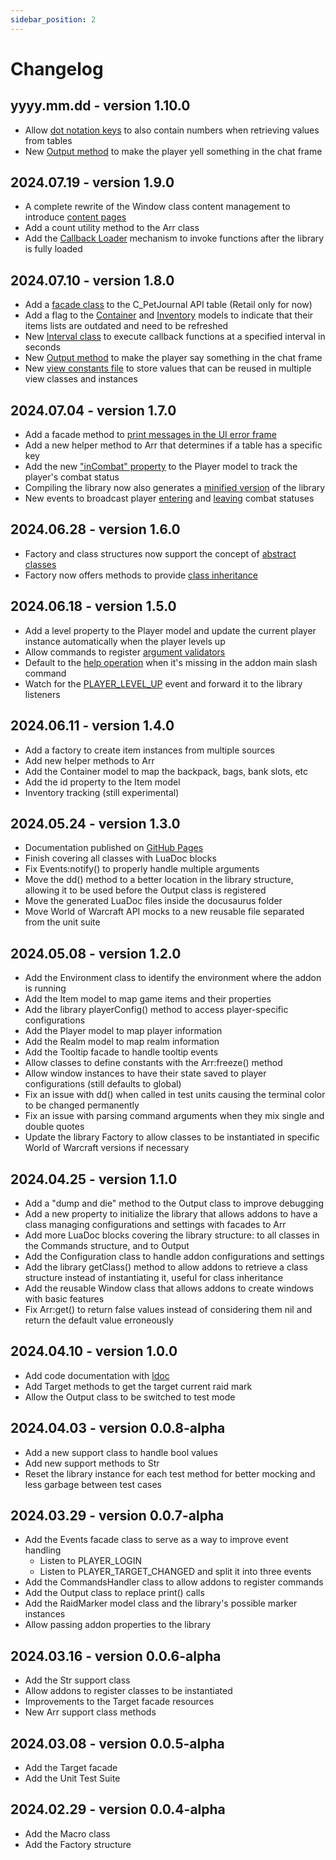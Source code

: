 ```yaml
---
sidebar_position: 2
---
```


# Changelog

## yyyy.mm.dd - version 1.10.0

* Allow [dot notation keys](resources/support/arr#dot-notation-keys) to also 
  contain numbers when retrieving values from tables
* New [Output method](resources/core/output#chat-methods) to make the
  player yell something in the chat frame

## 2024.07.19 - version 1.9.0

* A complete rewrite of the Window class content management to introduce 
  [content pages](resources/views/window#adding-content-to-the-window)
* Add a count utility method to the Arr class
* Add the [Callback Loader](resources/core/callback-loader) mechanism to
  invoke functions after the library is fully loaded

## 2024.07.10 - version 1.8.0

* Add a [facade class](resources/facades/pet-journal) to the C_PetJournal API 
table (Retail only for now)
* Add a flag to the [Container](resources/models/container#the-outdated-flag)
and [Inventory](resources/models/inventory#the-outdated-flag) models
to indicate that their items lists are outdated and need to be refreshed
* New [Interval class](resources/support/interval) to execute callback 
functions at a specified interval in seconds
* New [Output method](resources/core/output#chat-methods) to make the
player say something in the chat frame
* New [view constants file](resources/views/constants) to store values that 
can be reused in multiple view classes and instances

## 2024.07.04 - version 1.7.0

* Add a facade method to
[print messages in the UI error frame](resources/core/output#the-error-method)
* Add a new helper method to Arr that determines if a table has a specific key
* Add the new ["inCombat" property](resources/models/player#player-in-combat-status)
to the Player model to track the player's combat status
* Compiling the library now also generates a
[minified version](library-structure/build) of the library
* New events to broadcast player
[entering](resources/facades/events#player_entered_combat) and
[leaving](resources/facades/events#player_left_combat) combat statuses

## 2024.06.28 - version 1.6.0

* Factory and class structures now support the concept of
  [abstract classes](resources/core/factory#abstract-classes)
* Factory now offers methods to provide
  [class inheritance](resources/core/factory#class-inheritance)


## 2024.06.18 - version 1.5.0

* Add a level property to the Player model and update the current player instance automatically when the player levels up
* Allow commands to register
[argument validators](resources/commands/command#validating-arguments)
* Default to the
[help operation](resources/commands/commands-handler#the-help-operation)
when it's missing in the addon main slash command
* Watch for the [PLAYER_LEVEL_UP](resources/facades/events#player_level_up) 
event and forward it to the library listeners

## 2024.06.11 - version 1.4.0

* Add a factory to create item instances from multiple sources
* Add new helper methods to Arr
* Add the Container model to map the backpack, bags, bank slots, etc
* Add the id property to the Item model
* Inventory tracking (still experimental)

## 2024.05.24 - version 1.3.0

* Documentation published on [GitHub Pages](https://www.stormwindlibrary.com)
* Finish covering all classes with LuaDoc blocks
* Fix Events:notify() to properly handle multiple arguments
* Move the dd() method to a better location in the library structure, 
allowing it to be used before the Output class is registered
* Move the generated LuaDoc files inside the docusaurus folder
* Move World of Warcraft API mocks to a new reusable file separated from 
the unit suite

## 2024.05.08 - version 1.2.0

* Add the Environment class to identify the environment where the addon is 
running
* Add the Item model to map game items and their properties
* Add the library playerConfig() method to access player-specific configurations
* Add the Player model to map player information
* Add the Realm model to map realm information
* Add the Tooltip facade to handle tooltip events
* Allow classes to define constants with the Arr:freeze() method
* Allow window instances to have their state saved to player configurations 
(still defaults to global)
* Fix an issue with dd() when called in test units causing the terminal 
color to be changed permanently
* Fix an issue with parsing command arguments when they mix single and double
quotes
* Update the library Factory to allow classes to be instantiated in specific
World of Warcraft versions if necessary

## 2024.04.25 - version 1.1.0

* Add a "dump and die" method to the Output class to improve debugging
* Add a new property to initialize the library that allows addons to have a 
class managing configurations and settings with facades to Arr
* Add more LuaDoc blocks covering the library structure: to all classes in 
the Commands structure, and to Output
* Add the Configuration class to handle addon configurations and settings
* Add the library getClass() method to allow addons to retrieve a class 
structure instead of instantiating it, useful for class inheritance
* Add the reusable Window class that allows addons to create windows with
basic features
* Fix Arr:get() to return false values instead of considering them nil and
return the default value erroneously

## 2024.04.10 - version 1.0.0

* Add code documentation with [ldoc](https://github.com/lunarmodules/ldoc)
* Add Target methods to get the target current raid mark
* Allow the Output class to be switched to test mode

## 2024.04.03 - version 0.0.8-alpha

* Add a new support class to handle bool values
* Add new support methods to Str
* Reset the library instance for each test method for better mocking and less garbage between test cases

## 2024.03.29 - version 0.0.7-alpha

* Add the Events facade class to serve as a way to improve event handling
    * Listen to PLAYER_LOGIN
    * Listen to PLAYER_TARGET_CHANGED and split it into three events
* Add the CommandsHandler class to allow addons to register commands
* Add the Output class to replace print() calls
* Add the RaidMarker model class and the library's possible marker instances
* Allow passing addon properties to the library

## 2024.03.16 - version 0.0.6-alpha

* Add the Str support class
* Allow addons to register classes to be instantiated
* Improvements to the Target facade resources
* New Arr support class methods

## 2024.03.08 - version 0.0.5-alpha

* Add the Target facade
* Add the Unit Test Suite

## 2024.02.29 - version 0.0.4-alpha

* Add the Macro class
* Add the Factory structure